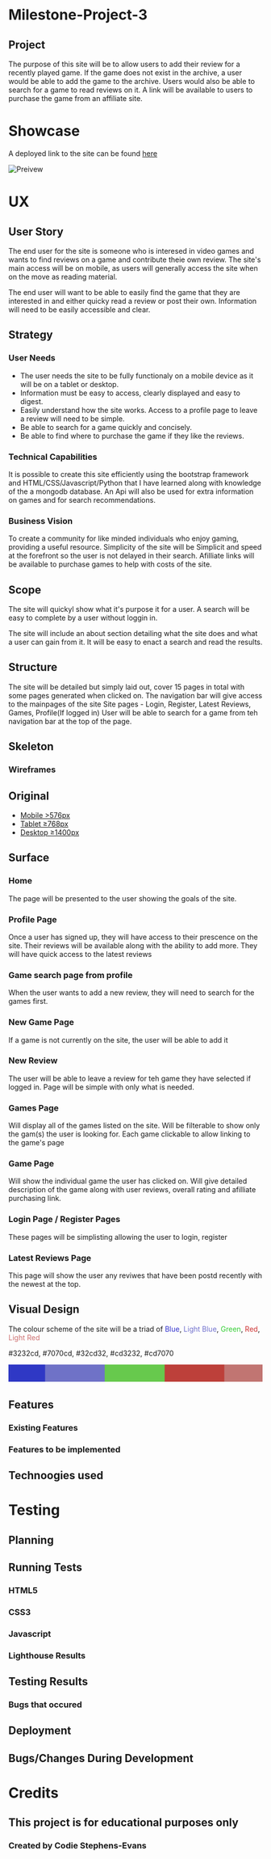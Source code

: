 # Milestone-Project-3

## 

## Project

The purpose of this site will be to allow users to add their review for a recently played game. If the game does not exist in the archive, a user would be able to add the game to the archive. Users would also be able to search for a game to read reviews on it. A link will be available to users to purchase the game from an affiliate site.

# Showcase

A deployed link to the site can be found [here]()

![Preivew]()


# UX

## User Story

The end user for the site is someone who is interesed in video games and wants to find reviews on a game and contribute theie own review. The site's main access will be on mobile, as users will generally access the site when on the move as reading material.

The end user will want to be able to easily find the game that they are interested in and either quicky read a review or post their own. Information will need to be easily accessible and clear.

## Strategy

### User Needs

-  The user needs the site to be fully functionaly on a mobile device as it will be on a tablet or desktop.
- Information must be easy to access, clearly displayed and easy to digest.
- Easily understand how the site works. Access to a profile page to leave a review will need to be simple.
- Be able to search for a game quickly and concisely.
- Be able to find where to purchase the game if they like the reviews.

### Technical Capabilities

It is possible to create this site efficiently using the bootstrap framework and HTML/CSS/Javascript/Python that I have learned along with knowledge of the a mongodb database. An Api will also be used for extra information on games and for search recommendations.

### Business Vision

To create a community for like minded individuals who enjoy gaming, providing a useful resource. Simplicity of the site will be 
Simplicit and speed at the forefront so the user is not delayed in their search.
Afilliate links will be available to purchase games to help with costs of the site.

## Scope

The site will quickyl show what it's purpose it for a user. A search will be easy to complete by a user without loggin in.


The site will include an about section detailing what the site does and what a user can gain from it.
It will be easy to enact a search and read the results.

## Structure

The site will be detailed but simply laid out, cover 15 pages in total with some pages generated when clicked on.
The navigation bar will give access to the mainpages of the site
Site pages - Login, Register, Latest Reviews, Games, Profile(If logged in)
User will be able to search for a game from teh navigation bar at the top of the page.



## Skeleton

### Wireframes

## Original

- [Mobile >576px](static/wireframes/SM.png)
- [Tablet ≥768px](static/wireframes/MD.png)
- [Desktop ≥1400px](static/wireframes/LG.png)

## Surface



### Home
The page will be presented to the user showing the goals of the site.

### Profile Page

Once a user has signed up, they will have access to their prescence on the site.
Their reviews will be available along with the ability to add more.
They will have quick access to the latest reviews

### Game search page from profile

When the user wants to add a new review, they will need to search for the games first.

### New Game Page

If a game is not currently on the site, the user will be able to add it

### New Review

The user will be able to leave a review for teh game they have selected if logged in.
Page will be simple with only what is needed.

### Games Page

Will display all of the games listed on the site.
Will be filterable to show only the gam(s) the user is looking for.
Each game clickable to allow linking to the game's page

### Game Page

Will show the individual game the user has clicked on.
Will give detailed description of the game along with user reviews, overall rating and afilliate purchasing link.

### Login Page / Register Pages

These pages will be simplisting allowing the user to login, register

### Latest Reviews Page

This page will show the user any reviwes that have been postd recently with the newest at the top.



## Visual Design
	
The colour scheme of the site will be a triad of <span style="color:#3232cd">Blue</span>, <span style="color:#7070cd">Light Blue</span>, <span style="color:#32cd32">Green</span>, <span style="color:#cd3232">Red</span>, <span style="color:#cd7070">Light Red</span>

#3232cd, #7070cd, #32cd32, #cd3232, #cd7070

![colors](static/wireframes/color-scheme.png)

## Features

### Existing Features



### Features to be implemented



## Technoogies used



# Testing

## Planning



## Running Tests



### HTML5 

### CSS3 

### Javascript


### Lighthouse Results

## Testing Results

### Bugs that occured

## Deployment

## Bugs/Changes During Development

# Credits

## This project is for educational purposes only

### Created by Codie Stephens-Evans